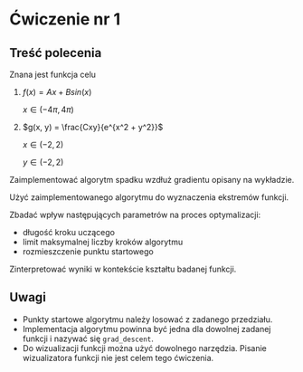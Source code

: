 # Ćwiczenie nr 1

## Treść polecenia

Znana jest funkcja celu

 1. $f(x) = Ax + Bsin(x)$ 
    
    $x \in{(-4\pi, 4\pi)}$
 2. $g(x, y) = \frac{Cxy}{e^{x^2 + y^2}}$
    
    $x \in{(-2, 2)}$
    
    $y \in{(-2, 2)}$

Zaimplementować algorytm spadku wzdłuż gradientu opisany na wykładzie.

Użyć zaimplementowanego algorytmu do wyznaczenia ekstremów funkcji.

Zbadać wpływ następujących parametrów na proces optymalizacji:
 - długość kroku uczącego
 - limit maksymalnej liczby kroków algorytmu
 - rozmieszczenie punktu startowego

Zinterpretować wyniki w kontekście kształtu badanej funkcji. 

## Uwagi

 - Punkty startowe algorytmu należy losować z zadanego przedziału.
 - Implementacja algorytmu powinna być jedna dla dowolnej zadanej funkcji i nazywać się `grad_descent`.
 - Do wizualizacji funkcji można użyć dowolnego narzędzia. Pisanie wizualizatora funkcji nie jest celem tego ćwiczenia.

